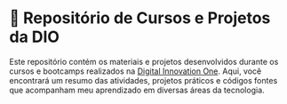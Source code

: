 # 🚀 Repositório de Cursos e Projetos da DIO

Este repositório contém os materiais e projetos desenvolvidos durante os cursos e bootcamps realizados na [Digital Innovation One](https://www.dio.me/). Aqui, você encontrará um resumo das atividades, projetos práticos e códigos fontes que acompanham meu aprendizado em diversas áreas da tecnologia.
